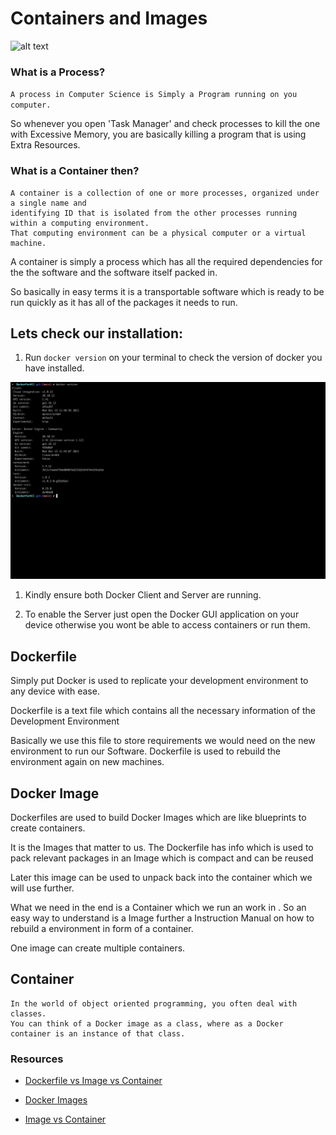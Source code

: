 # Containers and Images
![alt text](https://imgs.search.brave.com/qsCROxpmzOI17cQaReKBNoyQCEIUlvN0TAUYueEfJQ4/rs:fit:1100:380:1/g:ce/aHR0cHM6Ly9saW51/eGlhYy5jb20vd3At/Y29udGVudC91cGxv/YWRzLzIwMjEvMDYv/d2hhdC1pcy1kb2Nr/ZXItY29udGFpbmVy/LnBuZw)
### What is a Process?
`A process in Computer Science is Simply a Program running on you computer.`

So whenever you open 'Task Manager' and check processes to kill the one with Excessive Memory, you are basically killing a program that is using Extra Resources.

### What is a Container then?
```
A container is a collection of one or more processes, organized under a single name and
identifying ID that is isolated from the other processes running within a computing environment.
That computing environment can be a physical computer or a virtual machine.
```

A container is simply a process which has all the required dependencies for the the software and the software itself packed in.

So basically in easy terms it is a transportable software which is ready to be run quickly as it has all of the packages it needs to run.

## Lets check our installation:

1. Run `docker version` on your terminal to check the version of docker you have installed.

![alt text](dockerversion.png)


1. Kindly ensure both Docker Client and Server are running.

1. To enable the Server just open the Docker GUI application on your device otherwise you wont be able to access containers or run them.

## Dockerfile
Simply put Docker is used to replicate your development environment to any device with ease.

Dockerfile is a text file which contains all the necessary information of the Development Environment 

Basically we use this file to store requirements we would need on the new environment to run our Software.
Dockerfile is used to rebuild the environment again on new machines.

## Docker Image
Dockerfiles are used to build Docker Images which are like blueprints to create containers.

It is the Images that matter to us.
The Dockerfile has info which is used to pack relevant packages in an Image which is compact and can be reused

Later this image can be used to unpack back into the container which we will use further.


What we need in the end is a Container which we run an work in .
So an easy way to understand is a Image further a Instruction Manual on how to rebuild a environment in form of a container.

One image can create multiple containers.

## Container 
```
In the world of object oriented programming, you often deal with classes.
You can think of a Docker image as a class, where as a Docker container is an instance of that class.
```

### Resources
- [Dockerfile vs Image vs Container](https://nickjanetakis.com/blog/differences-between-a-dockerfile-docker-image-and-docker-container)

- [Docker Images](https://blog.packagecloud.io/what-is-a-docker-image/)

- [Image vs Container](https://www.theserverside.com/blog/Coffee-Talk-Java-News-Stories-and-Opinions/compare-Docker-image-vs-container-difference-compare)
